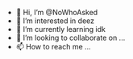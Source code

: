 - 👋 Hi, I’m @NoWhoAsked
- 👀 I’m interested in deez
- 🌱 I’m currently learning idk
- 💞️ I’m looking to collaborate on ...
- 📫 How to reach me ...

<!---
NoWhoAsked/NoWhoAsked is a ✨ special ✨ repository because its `README.md` (this file) appears on your GitHub profile.
You can click the Preview link to take a look at your changes.
--->

